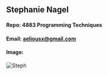 ## Stephanie Nagel
#### Repo: 4883 Programming Techniques
#### Email: aeliousx@gmail.com
#### Image: 
![Steph](https://github.com/aelious/4143-PLC-Nagel/assets/25186303/fd77c30f-bc9d-4aa6-9c5f-dee982627c20)
